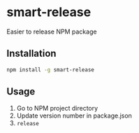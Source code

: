 # smart-release

Easier to release NPM package

## Installation

```bash
npm install -g smart-release
```

## Usage

1. Go to NPM project directory
2. Update version number in package.json
3. `release`
